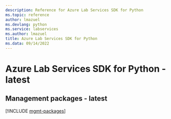```yaml
---
description: Reference for Azure Lab Services SDK for Python
ms.topic: reference
author: lmazuel
ms.devlang: python
ms.service: labservices
ms.author: lmazuel
title: Azure Lab Services SDK for Python
ms.data: 09/14/2022
---
```

# Azure Lab Services SDK for Python - latest

## Management packages - latest
[!INCLUDE [mgmt-packages](lab-services-mgmt-index.md)]